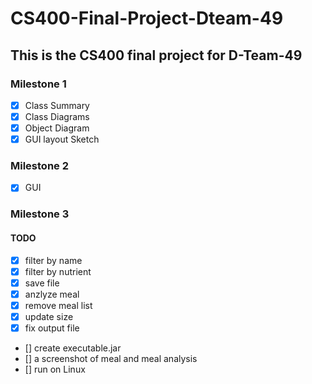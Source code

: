 # CS400-Final-Project-Dteam-49
## This is the CS400 final project for D-Team-49
### Milestone 1
- [x] Class Summary
- [x] Class Diagrams
- [x] Object Diagram
- [x] GUI layout Sketch
### Milestone 2
- [x] GUI 
### Milestone 3
#### TODO
- [x] filter by name
- [x] filter by nutrient
- [x] save file
- [x] anzlyze meal
- [x] remove meal list
- [x] update size
- [x] fix output file
- [] create executable.jar
- [] a screenshot of meal and meal analysis
- [] run on Linux
